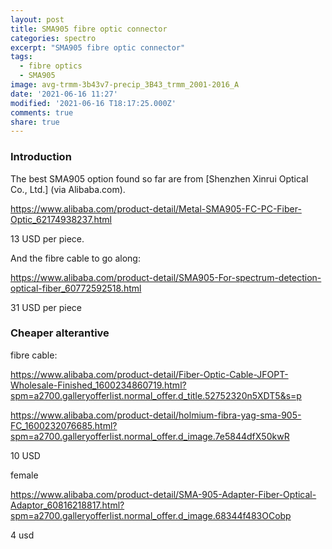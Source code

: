 ```yaml
---
layout: post
title: SMA905 fibre optic connector
categories: spectro
excerpt: "SMA905 fibre optic connector"
tags:
  - fibre optics
  - SMA905
image: avg-trmm-3b43v7-precip_3B43_trmm_2001-2016_A
date: '2021-06-16 11:27'
modified: '2021-06-16 T18:17:25.000Z'
comments: true
share: true
---
```


### Introduction

The best SMA905 option found so far are from [Shenzhen Xinrui Optical Co., Ltd.] (via Alibaba.com).


https://www.alibaba.com/product-detail/Metal-SMA905-FC-PC-Fiber-Optic_62174938237.html

13 USD per piece.

And the fibre cable to go along:

https://www.alibaba.com/product-detail/SMA905-For-spectrum-detection-optical-fiber_60772592518.html

31 USD per piece

### Cheaper alterantive

fibre cable:

https://www.alibaba.com/product-detail/Fiber-Optic-Cable-JFOPT-Wholesale-Finished_1600234860719.html?spm=a2700.galleryofferlist.normal_offer.d_title.52752320n5XDT5&s=p

https://www.alibaba.com/product-detail/holmium-fibra-yag-sma-905-FC_1600232076685.html?spm=a2700.galleryofferlist.normal_offer.d_image.7e5844dfX50kwR

10 USD

female

https://www.alibaba.com/product-detail/SMA-905-Adapter-Fiber-Optical-Adaptor_60816218817.html?spm=a2700.galleryofferlist.normal_offer.d_image.68344f483OCobp

4 usd
